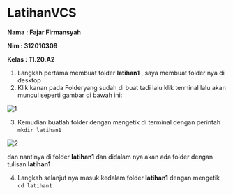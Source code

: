 # LatihanVCS
**Nama	: Fajar Firmansyah**

**Nim	: 312010309**

**Kelas	: TI.20.A2**
 
1. Langkah pertama membuat folder **latihan1** , saya membuat folder nya di desktop
2. Klik kanan pada Folderyang sudah di buat tadi lalu klik terminal lalu akan muncul seperti gambar di bawah ini:

![1](https://user-images.githubusercontent.com/69299625/96339603-fcbd6280-10bf-11eb-853b-87fb3e3381be.jpg)

3. Kemudian buatlah folder dengan mengetik di terminal dengan perintah `mkdir latihan1`

![2](https://user-images.githubusercontent.com/69299625/96339747-a8ff4900-10c0-11eb-92f3-00339d5d1d09.png)

dan nantinya di folder **latihan1** dan didalam nya akan ada folder dengan tulisan **latihan1**

4.  Langkah selanjut nya masuk kedalam folder **latihan1** dengan mengetik `cd latihan1`
